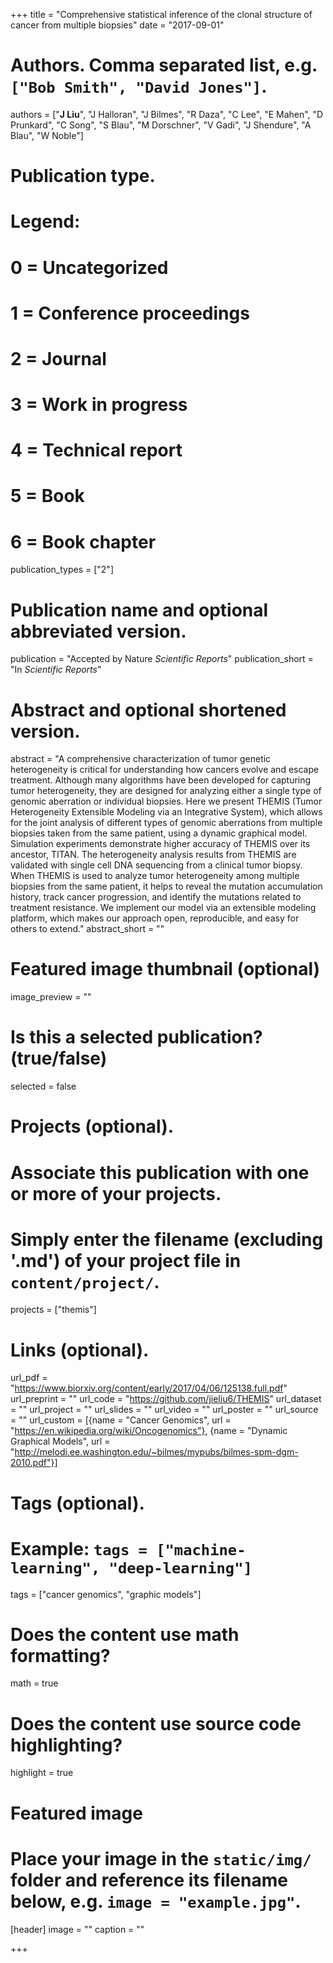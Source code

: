 +++
title = "Comprehensive statistical inference of the clonal structure of cancer from multiple biopsies"
date = "2017-09-01"

# Authors. Comma separated list, e.g. `["Bob Smith", "David Jones"]`.
authors = ["__J Liu__", "J Halloran", "J Bilmes", "R Daza", "C Lee", "E Mahen", "D Prunkard", "C Song", "S Blau", "M Dorschner", "V Gadi", "J Shendure", "A Blau", "W Noble"]

# Publication type.
# Legend:
# 0 = Uncategorized
# 1 = Conference proceedings
# 2 = Journal
# 3 = Work in progress
# 4 = Technical report
# 5 = Book
# 6 = Book chapter
publication_types = ["2"]

# Publication name and optional abbreviated version.
publication = "Accepted by Nature *Scientific Reports*"
publication_short = "In *Scientific Reports*"

# Abstract and optional shortened version.
abstract = "A comprehensive characterization of tumor genetic heterogeneity is critical for understanding how cancers evolve and escape treatment. Although many algorithms have been developed for capturing tumor heterogeneity, they are designed for analyzing either a single type of genomic aberration or individual biopsies. Here we present THEMIS (Tumor Heterogeneity Extensible Modeling via an Integrative System), which allows for the joint analysis of different types of genomic aberrations from multiple biopsies taken from the same patient, using a dynamic graphical model. Simulation experiments demonstrate higher accuracy of THEMIS over its ancestor, TITAN. The heterogeneity analysis results from THEMIS are validated with single cell DNA sequencing from a clinical tumor biopsy. When THEMIS is used to analyze tumor heterogeneity among multiple biopsies from the same patient, it helps to reveal the mutation accumulation history, track cancer progression, and identify the mutations related to treatment resistance. We implement our model via an extensible modeling platform, which makes our approach open, reproducible, and easy for others to extend."
abstract_short = ""

# Featured image thumbnail (optional)
image_preview = ""

# Is this a selected publication? (true/false)
selected = false

# Projects (optional).
#   Associate this publication with one or more of your projects.
#   Simply enter the filename (excluding '.md') of your project file in `content/project/`.
projects = ["themis"]

# Links (optional).
url_pdf = "https://www.biorxiv.org/content/early/2017/04/06/125138.full.pdf"
url_preprint = ""
url_code = "https://github.com/jieliu6/THEMIS"
url_dataset = ""
url_project = ""
url_slides = ""
url_video = ""
url_poster = ""
url_source = ""
url_custom = [{name = "Cancer Genomics", url = "https://en.wikipedia.org/wiki/Oncogenomics"}, {name = "Dynamic Graphical Models", url = "http://melodi.ee.washington.edu/~bilmes/mypubs/bilmes-spm-dgm-2010.pdf"}]

# Tags (optional).
# Example: `tags = ["machine-learning", "deep-learning"]`
tags = ["cancer genomics", "graphic models"]

# Does the content use math formatting?
math = true

# Does the content use source code highlighting?
highlight = true

# Featured image
# Place your image in the `static/img/` folder and reference its filename below, e.g. `image = "example.jpg"`.
[header]
image = ""
caption = ""

+++


